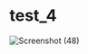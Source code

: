 # test_4
![Screenshot (48)](https://github.com/Dibyas98/test_4/assets/125633895/2e8e2d66-ee06-4592-8678-25c8c514d858)
